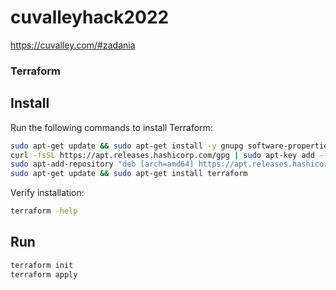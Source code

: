 # cuvalleyhack2022
https://cuvalley.com/#zadania



### Terraform

## Install
Run the following commands to install Terraform:
```sh
sudo apt-get update && sudo apt-get install -y gnupg software-properties-common curl
curl -fsSL https://apt.releases.hashicorp.com/gpg | sudo apt-key add -
sudo apt-add-repository "deb [arch=amd64] https://apt.releases.hashicorp.com $(lsb_release -cs) main"
sudo apt-get update && sudo apt-get install terraform
```
Verify installation:
```sh
terraform -help
```
## Run
```sh
terraform init
terraform apply
```